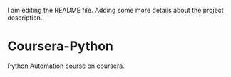 I am editing the README file. Adding some more details about the project description.
# Coursera-Python
Python Automation course on coursera. 
